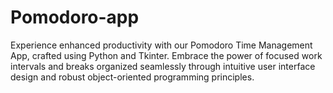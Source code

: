 # Pomodoro-app
Experience enhanced productivity with our Pomodoro Time Management App, crafted using Python and Tkinter. Embrace the power of focused work intervals and breaks organized seamlessly through intuitive user interface design and robust object-oriented programming principles.
